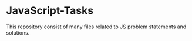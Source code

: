 # JavaScript-Tasks
This repository consist of many files related to JS problem statements and solutions.
